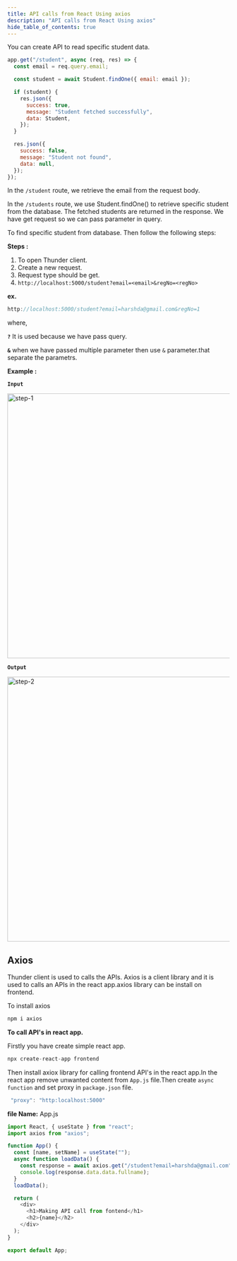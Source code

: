 ```yaml
---
title: API calls from React Using axios
description: "API calls from React Using axios"
hide_table_of_contents: true
---
```


You can create API to read specific student data.

```js
app.get("/student", async (req, res) => {
  const email = req.query.email;

  const student = await Student.findOne({ email: email });

  if (student) {
    res.json({
      success: true,
      message: "Student fetched successfully",
      data: Student,
    });
  }

  res.json({
    success: false,
    message: "Student not found",
    data: null,
  });
});
```

In the `/student` route, we retrieve the email from the request body.

In the `/students` route, we use Student.findOne() to retrieve specific student from the database. The fetched students are returned in the response.
We have get request so we can pass parameter in query.

To find specific student from database. Then follow the following steps:

**Steps :**

1. To open Thunder client.
2. Create a new request.
3. Request type should be get.
4. `http://localhost:5000/student?email=<email>&regNo=<regNo>`

**ex.**

```js
http://localhost:5000/student?email=harshda@gmail.com&regNo=1
```

where,

**`?`** It is used because we have pass query.

**`&`** when we have passed multiple parameter then use `&` parameter.that separate the parametrs.

**Example :**

**`Input`**

<img src="/icp/48/step-1.png" alt="step-1" width="600px"/>

**`Output`**

<img src="/icp/48/step-2.png" alt="step-2" width="600px"/>

## Axios

Thunder client is used to calls the APIs. Axios is a client library and it is used to calls an APIs in the react app.axios library can be install on frontend.

To install axios

```js
npm i axios
```

**To call API's in react app.**

Firstly you have create simple react app.

```js
npx create-react-app frontend
```

Then install axiox library for calling frontend API's in the react app.In the react app remove unwanted content from `App.js` file.Then create `async function` and set proxy in `package.json` file.

```js
 "proxy": "http:localhost:5000"
```

**file Name:** App.js

```js
import React, { useState } from "react";
import axios from "axios";

function App() {
  const [name, setName] = useState("");
  async function loadData() {
    const response = await axios.get("/student?email=harshda@gmail.com");
    console.log(response.data.data.fullname);
  }
  loadData();

  return (
    <div>
      <h1>Making API call from fontend</h1>
      <h2>{name}</h2>
    </div>
  );
}

export default App;
```
